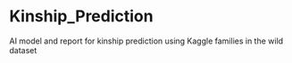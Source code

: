 # Kinship_Prediction
AI model and report for kinship prediction using Kaggle families in the wild dataset

